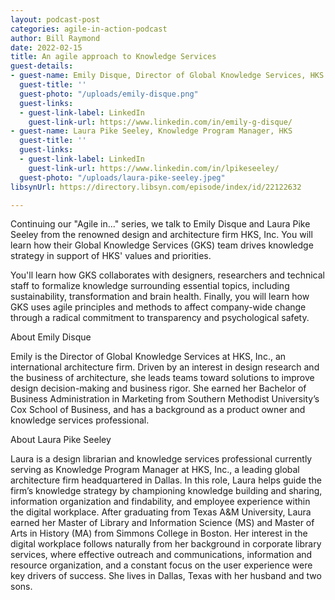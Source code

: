 ```yaml
---
layout: podcast-post
categories: agile-in-action-podcast
author: Bill Raymond
date: 2022-02-15
title: An agile approach to Knowledge Services
guest-details:
- guest-name: Emily Disque, Director of Global Knowledge Services, HKS
  guest-title: ''
  guest-photo: "/uploads/emily-disque.png"
  guest-links:
  - guest-link-label: LinkedIn
    guest-link-url: https://www.linkedin.com/in/emily-g-disque/
- guest-name: Laura Pike Seeley, Knowledge Program Manager, HKS
  guest-title: ''
  guest-links:
  - guest-link-label: LinkedIn
    guest-link-url: https://www.linkedin.com/in/lpikeseeley/
  guest-photo: "/uploads/laura-pike-seeley.jpeg"
libsynUrl: https://directory.libsyn.com/episode/index/id/22122632

---
```

Continuing our "Agile in..." series, we talk to Emily Disque and Laura Pike Seeley from the renowned design and architecture firm HKS, Inc. You will learn how their Global Knowledge Services (GKS) team drives knowledge strategy in support of HKS' values and priorities.

You'll learn how GKS collaborates with designers, researchers and technical staff to formalize knowledge surrounding essential topics, including sustainability, transformation and brain health. Finally, you will learn how GKS uses agile principles and methods to affect company-wide change through a radical commitment to transparency and psychological safety.

About Emily Disque

Emily is the Director of Global Knowledge Services at HKS, Inc., an international architecture firm. Driven by an interest in design research and the business of architecture, she leads teams toward solutions to improve design decision-making and business rigor. She earned her Bachelor of Business Administration in Marketing from Southern Methodist University’s Cox School of Business, and has a background as a product owner and knowledge services professional.

About Laura Pike Seeley

Laura is a design librarian and knowledge services professional currently serving as Knowledge Program Manager at HKS, Inc., a leading global architecture firm headquartered in Dallas. In this role, Laura helps guide the firm’s knowledge strategy by championing knowledge building and sharing, information organization and findability, and employee experience within the digital workplace. After graduating from Texas A&M University, Laura earned her Master of Library and Information Science (MS) and Master of Arts in History (MA) from Simmons College in Boston. Her interest in the digital workplace follows naturally from her background in corporate library services, where effective outreach and communications, information and resource organization, and a constant focus on the user experience were key drivers of success. She lives in Dallas, Texas with her husband and two sons.